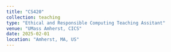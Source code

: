 ```yaml
---
title: "CS420"
collection: teaching
type: "Ethical and Responsible Computing Teaching Assitant"
venue: "UMass Amherst, CICS"
date: 2025-02-01
location: "Amherst, MA, US"
---
```

